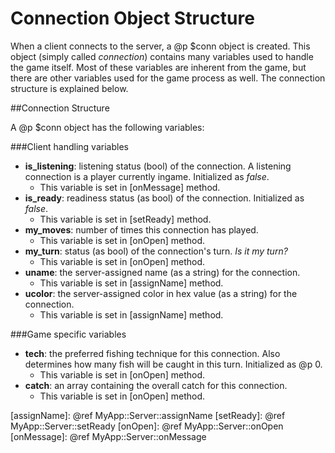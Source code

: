 Connection Object Structure
==============

When a client connects to the server, a @p $conn object is created. This object (simply called *connection*) contains many variables used to handle the game itself. Most of these variables are inherent from the game, but there are other variables used for the game process as well. The connection structure is explained below.

##Connection Structure

A @p $conn object has the following variables:

###Client handling variables
- **is_listening**: listening status (bool) of the connection. A listening connection is a player currently ingame. Initialized as *false*.
	- This variable is set in [onMessage] method.
- **is_ready**: readiness status (as bool) of the connection. Initialized as *false*.
	- This variable is set in [setReady] method.
- **my_moves**: number of times this connection has played.
	- This variable is set in [onOpen] method.
- **my_turn**: status (as bool) of the connection's turn. *Is it my turn?*
	- This variable is set in [onOpen] method.
- **uname**: the server-assigned name (as a string) for the connection.
	- This variable is set in [assignName] method.
- **ucolor**: the server-assigned color in hex value (as a string) for the connection.
	- This variable is set in [assignName] method.

###Game specific variables

- **tech**: the preferred fishing technique for this connection. Also determines how many fish will be caught in this turn. Initialized as @p 0.
	- This variable is set in [onOpen] method.
- **catch**: an array containing the overall catch for this connection.
	- This variable is set in [onOpen] method.

[assignName]: @ref MyApp::Server::assignName
[setReady]: @ref MyApp::Server::setReady
[onOpen]: @ref MyApp::Server::onOpen
[onMessage]: @ref MyApp::Server::onMessage